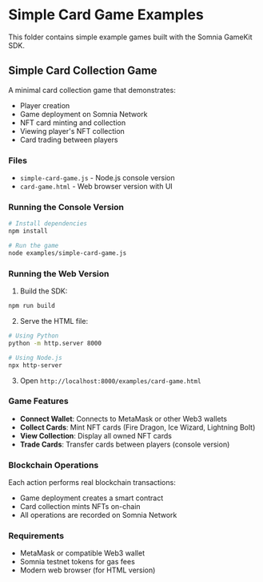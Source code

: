 # Simple Card Game Examples

This folder contains simple example games built with the Somnia GameKit SDK.

## Simple Card Collection Game

A minimal card collection game that demonstrates:
- Player creation
- Game deployment on Somnia Network
- NFT card minting and collection
- Viewing player's NFT collection
- Card trading between players

### Files

- `simple-card-game.js` - Node.js console version
- `card-game.html` - Web browser version with UI

### Running the Console Version

```bash
# Install dependencies
npm install

# Run the game
node examples/simple-card-game.js
```

### Running the Web Version

1. Build the SDK:
```bash
npm run build
```

2. Serve the HTML file:
```bash
# Using Python
python -m http.server 8000

# Using Node.js
npx http-server
```

3. Open `http://localhost:8000/examples/card-game.html`

### Game Features

- **Connect Wallet**: Connects to MetaMask or other Web3 wallets
- **Collect Cards**: Mint NFT cards (Fire Dragon, Ice Wizard, Lightning Bolt)
- **View Collection**: Display all owned NFT cards
- **Trade Cards**: Transfer cards between players (console version)

### Blockchain Operations

Each action performs real blockchain transactions:
- Game deployment creates a smart contract
- Card collection mints NFTs on-chain
- All operations are recorded on Somnia Network

### Requirements

- MetaMask or compatible Web3 wallet
- Somnia testnet tokens for gas fees
- Modern web browser (for HTML version)
